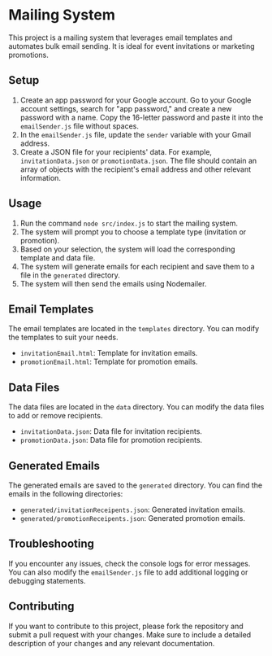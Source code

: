 # Mailing System

This project is a mailing system that leverages email templates and automates bulk email sending. It is ideal for event invitations or marketing promotions.

## Setup

1. Create an app password for your Google account. Go to your Google account settings, search for "app password," and create a new password with a name. Copy the 16-letter password and paste it into the `emailSender.js` file without spaces.
2. In the `emailSender.js` file, update the `sender` variable with your Gmail address.
3. Create a JSON file for your recipients' data. For example, `invitationData.json` or `promotionData.json`. The file should contain an array of objects with the recipient's email address and other relevant information.

## Usage

1. Run the command `node src/index.js` to start the mailing system.
2. The system will prompt you to choose a template type (invitation or promotion).
3. Based on your selection, the system will load the corresponding template and data file.
4. The system will generate emails for each recipient and save them to a file in the `generated` directory.
5. The system will then send the emails using Nodemailer.

## Email Templates

The email templates are located in the `templates` directory. You can modify the templates to suit your needs.

* `invitationEmail.html`: Template for invitation emails.
* `promotionEmail.html`: Template for promotion emails.

## Data Files

The data files are located in the `data` directory. You can modify the data files to add or remove recipients.

* `invitationData.json`: Data file for invitation recipients.
* `promotionData.json`: Data file for promotion recipients.

## Generated Emails

The generated emails are saved to the `generated` directory. You can find the emails in the following directories:

* `generated/invitationReceipents.json`: Generated invitation emails.
* `generated/promotionReceipents.json`: Generated promotion emails.

## Troubleshooting

If you encounter any issues, check the console logs for error messages. You can also modify the `emailSender.js` file to add additional logging or debugging statements.

## Contributing

If you want to contribute to this project, please fork the repository and submit a pull request with your changes. Make sure to include a detailed description of your changes and any relevant documentation.
